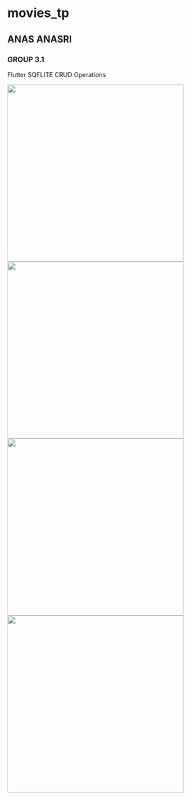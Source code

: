 # movies_tp
## ANAS ANASRI
### GROUP 3.1

Flutter SQFLITE CRUD Operations

<p float="left">
  <img src="app/src/main/res/screen/img1.png" width="400" />
  <img src="app/src/main/res/screen/img2.png" width="400" />
  <img src="app/src/main/res/screen/img3.png" width="400" />
  <img src="app/src/main/res/screen/img4.png" width="400" />
</p>

